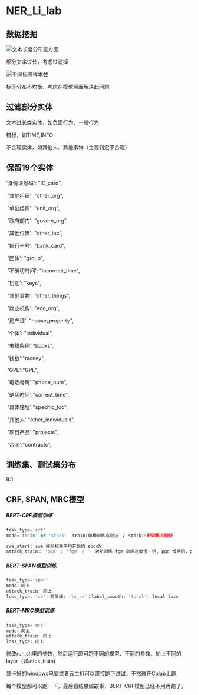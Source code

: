 # NER_Li_lab

## 数据挖掘

![文本长度分布直方图](https://github.com/pikachongfeng/NER_Li_lab/blob/main/src/data_mining/%E6%96%87%E6%9C%AC%E9%95%BF%E5%BA%A6%E5%88%86%E5%B8%83%E7%9B%B4%E6%96%B9%E5%9B%BE.png)

部分文本过长，考虑过滤掉



![不同标签样本数](https://github.com/pikachongfeng/NER_Li_lab/blob/main/src/data_mining/不同标签样本数.png)

标签分布不均衡，考虑在模型层面解决此问题



## 过滤部分实体

文本过长类实体，如负面行为、一般行为

错标，如TIME,INFO

不合理实体，如其他人、其他事物（主观判定不合理）



## 保留19个实体

'身份证号码': "ID_card",

​        '其他组织': "other_org",

​        '单位组织': "unit_org",

​        '政府部门': "govern_org",

​        '其他位置': "other_loc",

​        '银行卡号': "bank_card",

​        '团体': "group",

​        '不确切时间': "incorrect_time",

​        '钥匙': "keys",

​        '其他事物': "other_things",

​        '商业机构': "eco_org",

​        '房产证': "house_property",

​        '个体': "individual",

​        '书籍条例':"books",

​        '钱数':"money",

​        'GPE':"GPE",

​        '电话号码':"phone_num",

​        '确切时间':"correct_time",

​        '具体住址':"specific_loc",

​        '其他人':"other_individuals",

​        '项目产品':"projects",

​        '合同':"contracts",



## 训练集、测试集分布

9:1



## CRF, SPAN, MRC模型

##### BERT-CRF模型训练 

```python
task_type='crf'
mode='train' or 'stack'  train:单模训练与验证 ； stack:5折训练与验证

swa_start: swa 模型权重平均开始的 epoch
attack_train： 'pgd' / 'fgm' / '' 对抗训练 fgm 训练速度慢一倍, pgd 慢两倍，pgd 本次数据集效果明显
```

##### BERT-SPAN模型训练 

```python
task_type='span'
mode：同上
attack_train: 同上
loss_type: 'ce'：交叉熵; 'ls_ce'：label_smooth; 'focal': focal loss
```

##### BERT-MRC模型训练 

```python
task_type='mrc'
mode：同上
attack_train: 同上
loss_type: 同上
```

修改run.sh里的参数，然后运行即可跑不同的模型、不同的参数、加上不同的layer（如attck_train)

显卡好的windows电脑或者云主机可以直接跑下试试，不然就在Colab上跑

每个模型都可以跑一下，最后看结果编故事，BERT-CRF模型已经不用再跑了。
